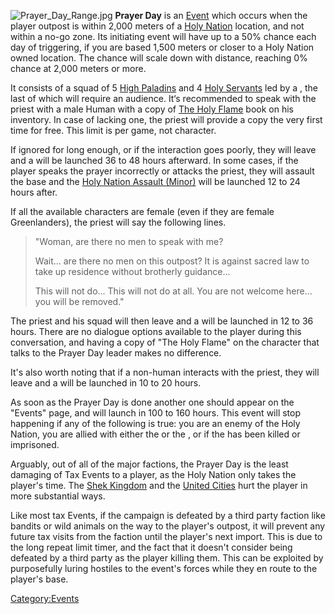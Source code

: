 ![](Prayer_Day_Range.jpg "Prayer_Day_Range.jpg") **Prayer Day** is an
[Event](Events.md "wikilink") which occurs when the player outpost is
within 2,000 meters of a [Holy Nation](03%20-%20Projects%20&%20Wikis/Kenshi/Kenshi%20Wiki/Kenshi%20Wiki%20Template/The_Holy_Nation.md "wikilink")
location, and not within a no-go zone. Its initiating event will have up
to a 50% chance each day of triggering, if you are based 1,500 meters or
closer to a Holy Nation owned location. The chance will scale down with
distance, reaching 0% chance at 2,000 meters or more.

It consists of a squad of 5 [High Paladins](High_Paladin.md "wikilink") and
4 [Holy Servants](Holy_Servant.md "wikilink") led by a [](Holy_Priest.md), the last of which will require an
audience. It‘s recommended to speak with the priest with a male Human
with a copy of [The Holy Flame](The_Holy_Flame.md "wikilink") book on his
inventory. In case of lacking one, the priest will provide a copy the
very first time for free. This limit is per game, not character.

If ignored for long enough, or if the interaction goes poorly, they will
leave and a [](Holy_Nation_Assault_(Minor).md) will be launched 36 to
48 hours afterward. In some cases, if the player speaks the prayer
incorrectly or attacks the priest, they will assault the base and the
[Holy Nation Assault (Minor)](Holy_Nation_Assault_(Minor).md "wikilink")
will be launched 12 to 24 hours after.

If all the available characters are female (even if they are female
Greenlanders), the priest will say the following lines.

> "Woman, are there no men to speak with me?
>
> Wait... are there no men on this outpost? It is against sacred law to
> take up residence without brotherly guidance...
>
> This will not do... This will not do at all. You are not welcome
> here... you will be removed."

The priest and his squad will then leave and a [](Holy_Nation_Assault_(Minor).md) will be launched in 12
to 36 hours. There are no dialogue options available to the player
during this conversation, and having a copy of "The Holy Flame" on the
character that talks to the Prayer Day leader makes no difference.

It's also worth noting that if a non-human interacts with the priest,
they will leave and a [](Holy_Nation_Assault_(Minor).md) will be launched in 10
to 20 hours.

As soon as the Prayer Day is done another one should appear on the
"Events" page, and will launch in 100 to 160 hours. This event will stop
happening if any of the following is true: you are an enemy of the Holy
Nation, you are allied with either the [](03%20-%20Projects%20&%20Wikis/Kenshi/Kenshi%20Wiki/Kenshi%20Wiki%20Template/Flotsam_Ninjas.md) or the [](03%20-%20Projects%20&%20Wikis/Kenshi/Kenshi%20Wiki/Kenshi%20Wiki%20Template/Shek_Kingdom.md), or if the [](Holy_Lord_Phoenix.md) has been killed or imprisoned.

Arguably, out of all of the major factions, the Prayer Day is the least
damaging of Tax Events to a player, as the Holy Nation only takes the
player's time. The [Shek Kingdom](Tribute_Round.md "wikilink") and the
[United Cities](Tax_Man_Visit.md "wikilink") hurt the player in more
substantial ways.

Like most tax Events, if the campaign is defeated by a third party
faction like bandits or wild animals on the way to the player's outpost,
it will prevent any future tax visits from the faction until the
player's next import. This is due to the long repeat limit timer, and
the fact that it doesn't consider being defeated by a third party as the
player killing them. This can be exploited by purposefully luring
hostiles to the event's forces while they en route to the player's base.

[Category:Events](Category:Events "wikilink")